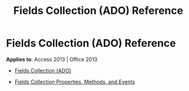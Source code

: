 ﻿---
title: Fields Collection (ADO) Reference
TOCTitle: Fields Collection (ADO)
ms:assetid: bf2f780e-8a29-4d20-a5ec-80567860d576
ms:mtpsurl: https://msdn.microsoft.com/library/JJ249929(v=office.15)
ms:contentKeyID: 48547480
ms.date: 09/18/2015
mtps_version: v=office.15
---

# Fields Collection (ADO) Reference


**Applies to**: Access 2013 | Office 2013



  - [Fields Collection (ADO)](fields-collection-ado.md)

  - [Fields Collection Properties, Methods, and Events](fields-collection-properties-methods-and-events.md)

